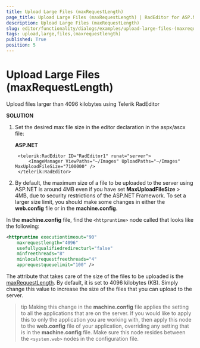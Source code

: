 ```yaml
---
title: Upload Large Files (maxRequestLength)
page_title: Upload Large Files (maxRequestLength) | RadEditor for ASP.NET AJAX Documentation
description: Upload Large Files (maxRequestLength)
slug: editor/functionality/dialogs/examples/upload-large-files-(maxrequestlength)
tags: upload,large,files,(maxrequestlength)
published: True
position: 5
---
```


# Upload Large Files (maxRequestLength)

Upload files larger than 4096 kilobytes using Telerik RadEditor

**SOLUTION**

1. Set the desired max file size in the editor declaration in the aspx/ascx file:

	**ASP.NET**

		<telerik:RadEditor ID="RadEditor1" runat="server">
			<ImageManager ViewPaths="~/Images" UploadPaths="~/Images" MaxUploadFileSize="7100000" />
		</telerik:RadEditor>

2. By default, the maximum size of a file to be uploaded to the server using ASP.NET is around 4MB even if you have set **MaxUploadFileSize** > 4MB, due to security restrictions of the ASP.NET Framework. To set a larger size limit, you should make some changes in either the **web.config** file or in the **machine.config**.

In the **machine.config** file, find the `<httpruntime>` node called that looks like the following:

````XML
<httpruntime executiontimeout="90" 
	maxrequestlength="4096" 
	usefullyqualifiedredirecturl="false"
	minfreethreads="8" 
	minlocalrequestfreethreads="4" 
	apprequestqueuelimit="100" />
````



The attribute that takes care of the size of the files to be uploaded is the [maxRequestLength](http://msdn.microsoft.com/en-us/library/e1f13641(VS.71).aspx). By default, it is set to 4096 kilobytes (KB). Simply change this value to increase the size of the files that you can upload to the server.

>tip Making this change in the **machine.config** file applies the setting to all the applications that are on the server. If you would like to apply this to only the application you are working with, then apply this node to the **web.config** file of your application, overriding any setting that is in the **machine.config** file. Make sure this node resides between the `<system.web>` nodes in the configuration file.

